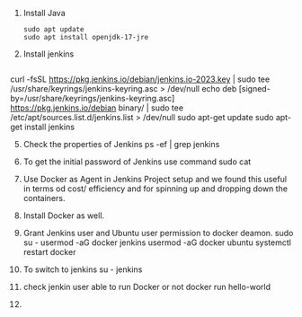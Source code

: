 1. Install Java
   ```
   sudo apt update
   sudo apt install openjdk-17-jre

2. Install jenkins
   ```
curl -fsSL https://pkg.jenkins.io/debian/jenkins.io-2023.key | sudo tee \
  /usr/share/keyrings/jenkins-keyring.asc > /dev/null
echo deb [signed-by=/usr/share/keyrings/jenkins-keyring.asc] \
  https://pkg.jenkins.io/debian binary/ | sudo tee \
  /etc/apt/sources.list.d/jenkins.list > /dev/null
sudo apt-get update
sudo apt-get install jenkins

5. Check the properties of Jenkins 
  ps -ef | grep jenkins 

6. To get the initial password of Jenkins use command 
  sudo cat <path from jenkins>

7. Use Docker as Agent in Jenkins Project setup and we found this useful in terms od cost/ efficiency and for spinning up and dropping down the containers.
8. Install Docker as well. 
9. Grant Jenkins user and Ubuntu user permission to docker deamon.
  sudo su - 
  usermod -aG docker jenkins
  usermod -aG docker ubuntu
  systemctl restart docker

10. To switch to jenkins 
  su - jenkins 

11. check jenkin user able to run Docker or not 
   docker run hello-world 

12. 
